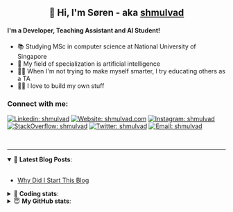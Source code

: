 <h2 align="center">
	👋 Hi, I'm Søren - aka <a href="https://shmulvad.com">shmulvad</a>
</h2>

#### I'm a Developer, Teaching Assistant and AI Student!
- 📚 Studying MSc in computer science at National University of Singapore
- 🧠 My field of specialization is artificial intelligence
- 👨‍🏫 When I'm not trying to make myself smarter, I try educating others as a TA
- 👨‍💻 I love to build my own stuff

### Connect with me:

[![Linkedin: shmulvad](https://img.shields.io/badge/shmulvad-blue?style=flat&logo=Linkedin&logoColor=white)][linkedin]
[![Website: shmulvad.com](https://img.shields.io/badge/shmulvad.com-47CCCC?&style=flat&logo=Google-Chrome&logoColor=white)][website]
[![Instagram: shmulvad](https://img.shields.io/badge/-@shmulvad-purple?style=flat&logo=Instagram&logoColor=white)][instagram]
[![StackOverflow: shmulvad](https://img.shields.io/badge/shmulvad-FE7A16?style=flat&logo=stack-overflow&logoColor=white)][stackOverflow]
[![Twitter: shmulvad](https://img.shields.io/badge/@shmulvad-1ca0f1?style=flat&logo=twitter&logoColor=white)][twitter]
[![Email: shmulvad](https://img.shields.io/badge/shmulvad-D14836?style=flat&logo=gmail&logoColor=white)][mail]

<br />

---

<details open>
 <summary>📕 <b>Latest Blog Posts</b>: </summary>

<br>

<!-- BLOG-POST-LIST:START -->
- [Why Did I Start This Blog](https://shmulvad.com/blog/why-did-start-this-blog)
<!-- BLOG-POST-LIST:END -->

</details>

<!-- --- -->

<details>
 <summary>🤖 <b>Coding stats</b>: </summary>

<br>

<!--START_SECTION:waka-->
**I'm a Night 🦉** 

```text
🌞 Morning    71 commits     ██░░░░░░░░░░░░░░░░░░░░░░░   8.3% 
🌆 Daytime    310 commits    █████████░░░░░░░░░░░░░░░░   36.26% 
🌃 Evening    298 commits    ████████░░░░░░░░░░░░░░░░░   34.85% 
🌙 Night      176 commits    █████░░░░░░░░░░░░░░░░░░░░   20.58%

```


📊 **This Week I Spent My Time On** 

```text
💬 Programming Languages: 
Python                   15 hrs 47 mins      ████████████████████░░░░░   80.81% 
Other                    2 hrs 8 mins        ██░░░░░░░░░░░░░░░░░░░░░░░   10.98% 
Text                     35 mins             ░░░░░░░░░░░░░░░░░░░░░░░░░   2.99% 
SQL                      24 mins             ░░░░░░░░░░░░░░░░░░░░░░░░░   2.13% 
Markdown                 11 mins             ░░░░░░░░░░░░░░░░░░░░░░░░░   0.98%

🔥 Editors: 
VS Code                  16 hrs 34 mins      █████████████████████░░░░   84.83% 
Zsh                      1 hr 52 mins        ██░░░░░░░░░░░░░░░░░░░░░░░   9.59% 
Sublime Text             1 hr 5 mins         █░░░░░░░░░░░░░░░░░░░░░░░░   5.58%

🐱‍💻 Projects: 
faktanet-scraper         11 hrs 48 mins      ███████████████░░░░░░░░░░   60.46% 
find_close_num_matches   4 hrs 57 mins       ██████░░░░░░░░░░░░░░░░░░░   25.37% 
validator-gui            1 hr 14 mins        █░░░░░░░░░░░░░░░░░░░░░░░░   6.34% 
Terminal                 46 mins             █░░░░░░░░░░░░░░░░░░░░░░░░   3.92% 
Unknown Project          35 mins             ░░░░░░░░░░░░░░░░░░░░░░░░░   3.02%

```


 Last Updated on 12/07/2021
<!--END_SECTION:waka-->

</details>

<!-- --- -->

<details>
 <summary>😇 <b>My GitHub stats</b>: </summary>

<br>

<img align="left" alt="shmulvad's Github Stats" src="https://github-readme-stats.vercel.app/api?username=shmulvad&show_icons=true&hide_border=true" />

</details>



[website]: https://shmulvad.com
[twitter]: https://twitter.com/shmulvad
[linkedin]: https://linkedin.com/in/shmulvad
[instagram]: https://instagram.com/shmulvad
[stackOverflow]: https://stackoverflow.com/users/9248793/shmulvad
[mail]: mailto:shmulvad@gmail.com
[github]: https://github.com/shmulvad
